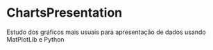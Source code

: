 # ChartsPresentation
Estudo dos gráficos mais usuais para apresentação de dados usando MatPlotLib e Python
